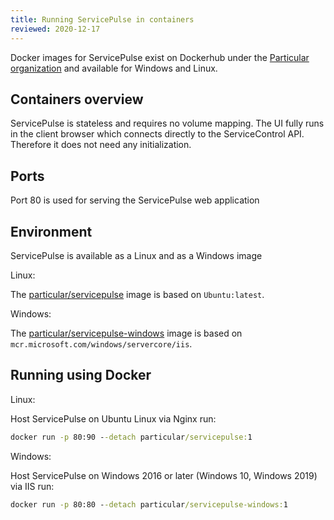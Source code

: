 ```yaml
---
title: Running ServicePulse in containers
reviewed: 2020-12-17
---
```


Docker images for ServicePulse exist on Dockerhub under the [Particular organization](https://hub.docker.com/u/particular) and available for Windows and Linux.

## Containers overview

ServicePulse is stateless and requires no volume mapping. The UI fully runs in the client browser which connects directly to the ServiceControl API. Therefore it does not need any initialization.

## Ports

Port 80 is used for serving the ServicePulse web application

## Environment

ServicePulse is available as a Linux and as a Windows image

Linux:

The [particular/servicepulse](https://hub.docker.com/r/particular/servicepulse) image is based on `Ubuntu:latest`.

Windows:

The  [particular/servicepulse-windows](https://hub.docker.com/r/particular/servicepulse) image is based on `mcr.microsoft.com/windows/servercore/iis`.

## Running using Docker

Linux:

Host ServicePulse on Ubuntu Linux via Nginx run:

```cmd
docker run -p 80:90 --detach particular/servicepulse:1
```

Windows:

Host ServicePulse on Windows 2016 or later (Windows 10, Windows 2019) via IIS run:

```cmd
docker run -p 80:80 --detach particular/servicepulse-windows:1
```
